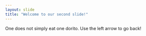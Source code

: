 ```yaml
---
layout: slide
title: "Welcome to our second slide!"
---
```

One does not simply eat one dorito.
Use the left arrow to go back!
